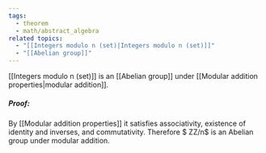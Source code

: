 ```yaml
---
tags:
  - theorem
  - math/abstract_algebra
related topics:
  - "[[Integers modulo n (set)|Integers modulo n (set)]]"
  - "[[Abelian group]]"
---
```

[[Integers modulo n (set)]] is an [[Abelian group]] under [[Modular addition properties|modular addition]].
##### Proof:
By [[Modular addition properties]] it satisfies associativity, existence of identity and inverses, and commutativity. Therefore $ ZZ/n$ is an Abelian group under modular addition.
